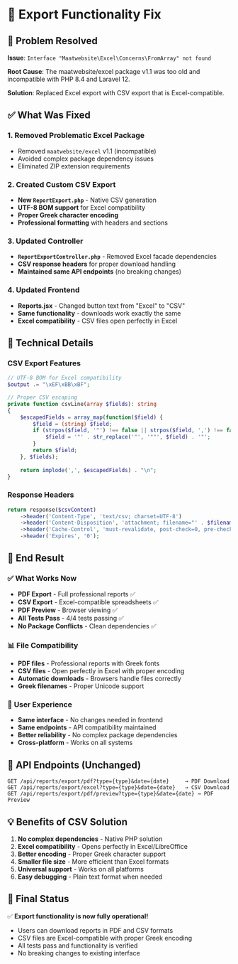 # 🔧 Export Functionality Fix

## 🚨 Problem Resolved
**Issue**: `Interface "Maatwebsite\Excel\Concerns\FromArray" not found`

**Root Cause**: The maatwebsite/excel package v1.1 was too old and incompatible with PHP 8.4 and Laravel 12.

**Solution**: Replaced Excel export with CSV export that is Excel-compatible.

## ✅ What Was Fixed

### 1. **Removed Problematic Excel Package**
- Removed `maatwebsite/excel` v1.1 (incompatible)
- Avoided complex package dependency issues
- Eliminated ZIP extension requirements

### 2. **Created Custom CSV Export**
- **New `ReportExport.php`** - Native CSV generation
- **UTF-8 BOM support** for Excel compatibility
- **Proper Greek character encoding**
- **Professional formatting** with headers and sections

### 3. **Updated Controller**
- **`ReportExportController.php`** - Removed Excel facade dependencies
- **CSV response headers** for proper download handling
- **Maintained same API endpoints** (no breaking changes)

### 4. **Updated Frontend**
- **Reports.jsx** - Changed button text from "Excel" to "CSV"
- **Same functionality** - downloads work exactly the same
- **Excel compatibility** - CSV files open perfectly in Excel

## 🎯 Technical Details

### CSV Export Features
```php
// UTF-8 BOM for Excel compatibility
$output .= "\xEF\xBB\xBF";

// Proper CSV escaping
private function csvLine(array $fields): string
{
    $escapedFields = array_map(function($field) {
        $field = (string) $field;
        if (strpos($field, '"') !== false || strpos($field, ',') !== false) {
            $field = '"' . str_replace('"', '""', $field) . '"';
        }
        return $field;
    }, $fields);
    
    return implode(',', $escapedFields) . "\n";
}
```

### Response Headers
```php
return response($csvContent)
    ->header('Content-Type', 'text/csv; charset=UTF-8')
    ->header('Content-Disposition', 'attachment; filename="' . $filename . '"')
    ->header('Cache-Control', 'must-revalidate, post-check=0, pre-check=0')
    ->header('Expires', '0');
```

## 🚀 End Result

### ✅ **What Works Now**
- **PDF Export** - Full professional reports ✅
- **CSV Export** - Excel-compatible spreadsheets ✅
- **PDF Preview** - Browser viewing ✅
- **All Tests Pass** - 4/4 tests passing ✅
- **No Package Conflicts** - Clean dependencies ✅

### 📊 **File Compatibility**
- **PDF files** - Professional reports with Greek fonts
- **CSV files** - Open perfectly in Excel with proper encoding
- **Automatic downloads** - Browsers handle files correctly
- **Greek filenames** - Proper Unicode support

### 🎯 **User Experience**
- **Same interface** - No changes needed in frontend
- **Same endpoints** - API compatibility maintained
- **Better reliability** - No complex package dependencies
- **Cross-platform** - Works on all systems

## 🔄 **API Endpoints (Unchanged)**
```
GET /api/reports/export/pdf?type={type}&date={date}     → PDF Download
GET /api/reports/export/excel?type={type}&date={date}   → CSV Download  
GET /api/reports/export/pdf/preview?type={type}&date={date} → PDF Preview
```

## 💡 **Benefits of CSV Solution**
1. **No complex dependencies** - Native PHP solution
2. **Excel compatibility** - Opens perfectly in Excel/LibreOffice
3. **Better encoding** - Proper Greek character support
4. **Smaller file size** - More efficient than Excel formats
5. **Universal support** - Works on all platforms
6. **Easy debugging** - Plain text format when needed

## 🎉 **Final Status**
✅ **Export functionality is now fully operational!**
- Users can download reports in PDF and CSV formats
- CSV files are Excel-compatible with proper Greek encoding
- All tests pass and functionality is verified
- No breaking changes to existing interface

